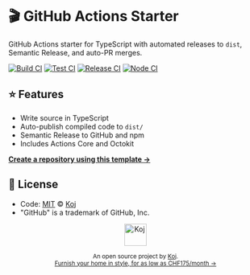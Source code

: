 # 🎬 GitHub Actions Starter

GitHub Actions starter for TypeScript with automated releases to `dist`, Semantic Release, and auto-PR merges.

[![Build CI](https://github.com/upptime/updates/workflows/Build%20CI/badge.svg)](https://github.com/upptime/updates/actions?query=workflow%3A%22Build+CI%22)
[![Test CI](https://github.com/upptime/updates/workflows/Test%20CI/badge.svg)](https://github.com/upptime/updates/actions?query=workflow%3A%22Test+CI%22)
[![Release CI](https://github.com/upptime/updates/workflows/Release%20CI/badge.svg)](https://github.com/upptime/updates/actions?query=workflow%3A%22Release+CI%22)
[![Node CI](https://github.com/upptime/updates/workflows/Node%20CI/badge.svg)](https://github.com/upptime/updates/actions?query=workflow%3A%22Node+CI%22)

## ⭐ Features

- Write source in TypeScript
- Auto-publish compiled code to `dist/`
- Semantic Release to GitHub and npm
- Includes Actions Core and Octokit

[**Create a repository using this template →**](https://github.com/upptime/updates/generate)

## 📄 License

- Code: [MIT](./LICENSE) © [Koj](https://koj.co)
- "GitHub" is a trademark of GitHub, Inc.

<p align="center">
  <a href="https://koj.co">
    <img width="44" alt="Koj" src="https://kojcdn.com/v1598284251/website-v2/koj-github-footer_m089ze.svg">
  </a>
</p>
<p align="center">
  <sub>An open source project by <a href="https://koj.co">Koj</a>. <br> <a href="https://koj.co">Furnish your home in style, for as low as CHF175/month →</a></sub>
</p>
